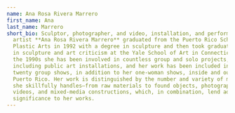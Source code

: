 ```yaml
---
name: Ana Rosa Rivera Marrero
first_name: Ana
last_name: Marrero
short_bio: Sculptor, photographer, and video, installation, and performance
  artist **Ana Rosa Rivera Marrero** graduated from the Puerto Rico School of
  Plastic Arts in 1992 with a degree in sculpture and then took graduate courses
  in sculpture and art criticism at the Yale School of Art in Connecticut. Since
  the 1990s she has been involved in countless group and solo projects,
  including public art installations, and her work has been included in some
  twenty group shows, in addition to her one-woman shows, inside and outside
  Puerto Rico. Her work is distinguished by the number and variety of materials
  she skillfully handles—from raw materials to found objects, photographs,
  videos, and mixed-media constructions, which, in combination, lend added
  significance to her works.
---
```

